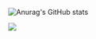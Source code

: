 
![Anurag's GitHub stats](https://github-readme-stats.vercel.app/api?username=kaaangursoy&show_icons=true&theme=radical)<p><img src="https://quotes-github-readme.vercel.app/api?type=horizontal&theme=dark"/></p>
